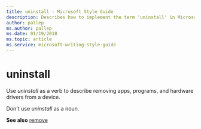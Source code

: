 ```yaml
---
title: uninstall - Microsoft Style Guide
description: Describes how to implement the term 'uninstall' in Microsoft content and provides a link to the remove topic.
author: pallep
ms.author: pallep
ms.date: 01/19/2018
ms.topic: article
ms.service: microsoft-writing-style-guide
---
```


# uninstall

Use *uninstall* as a verb to describe removing apps, programs, and hardware drivers from a device. 

Don't use *uninstall* as a noun.

**See also** [remove](~/a-z-word-list-term-collections/r/remove.md)
